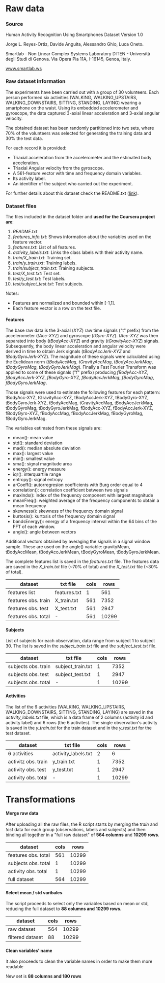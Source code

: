 # Raw data

### Source
Human Activity Recognition Using Smartphones Dataset
Version 1.0

Jorge L. Reyes-Ortiz, Davide Anguita, Alessandro Ghio, Luca Oneto.

Smartlab - Non Linear Complex Systems Laboratory
DITEN - Università degli Studi di Genova.
Via Opera Pia 11A, I-16145, Genoa, Italy.

www.smartlab.ws

### Raw dataset information

The experiments have been carried out with a group of 30 volunteers. Each person performed six activities (WALKING, WALKING_UPSTAIRS, WALKING_DOWNSTAIRS, SITTING, STANDING, LAYING) wearing a smartphone on the waist. Using its embedded accelerometer and gyroscope, the data captured 3-axial linear acceleration and 3-axial angular velocity.

The obtained dataset has been randomly partitioned into two sets, where 70% of the volunteers was selected for generating the training data and 30% the test data.

For each record it is provided:
- Triaxial acceleration from the accelerometer and the estimated body acceleration.
- Triaxial Angular velocity from the gyroscope. 
- A 561-feature vector with time and frequency domain variables. 
- Its activity label. 
- An identifier of the subject who carried out the experiment.

For further details about this dataset check the README.txt ([link](https://d396qusza40orc.cloudfront.net/getdata%2Fprojectfiles%2FUCI%20HAR%20Dataset.zip)).

### Dataset files

The files included in the dataset folder and **used for the Coursera project are**:
1. *README.txt*
2. *features_info.txt*: Shows information about the variables used on the feature vector.
3. *features.txt*: List of all features.
4. *activity_labels.txt*: Links the class labels with their activity name.
5. *train/X_train.txt*: Training set.
6. *train/y_train.txt*: Training labels.
7. *train/subject_train.txt*: Training subjects.
8. *test/X_test.txt*: Test set.
9. *test/y_test.txt*: Test labels.
10. *test/subject_test.txt*: Test subjects.

Notes: 
- Features are normalized and bounded within [-1,1].
- Each feature vector is a row on the text file.

#### Features

The base raw data is the 3-axial (*XYZ*) raw time signals ("t" prefix) from the accelerometer (*tAcc-XYZ*) and gyroscope (*tGyro-XYZ*). *tAcc-XYZ* was then separated into body (*tBodyAcc-XYZ*) and gravity (*tGravityAcc-XYZ*) signals. Subsequently, the body linear acceleration and angular velocity were derived in time to obtain Jerk signals (*tBodyAccJerk-XYZ* and *tBodyGyroJerk-XYZ*). The magnitude of these signals were calculated using the Euclidean norm (*tBodyAccMag*, *tGravityAccMag*, *tBodyAccJerkMag*, *tBodyGyroMag*, *tBodyGyroJerkMag*). Finally a Fast Fourier Transform was applied to some of these signals ("f" prefix) producing *fBodyAcc-XYZ*, *fBodyAccJerk-XYZ*, *fBodyGyro-XYZ*, *fBodyAccJerkMag*, *fBodyGyroMag*, *fBodyGyroJerkMag*. 

Those signals were used to estimate the following features for each pattern: tBodyAcc-XYZ, tGravityAcc-XYZ, tBodyAccJerk-XYZ, tBodyGyro-XYZ, tBodyGyroJerk-XYZ, tBodyAccMag, tGravityAccMag, tBodyAccJerkMag, tBodyGyroMag, tBodyGyroJerkMag, fBodyAcc-XYZ, fBodyAccJerk-XYZ,  fBodyGyro-XYZ, fBodyAccMag, fBodyAccJerkMag, fBodyGyroMag, fBodyGyroJerkMag.

The variables estimated from these signals are: 
- mean(): mean value
- std(): standard deviation
- mad(): median absolute deviation 
- max(): largest value
- min(): smallest value
- sma(): signal magnitude area
- energy(): energy measure 
- iqr(): interquartile range 
- entropy(): signal entropy
- arCoeff(): autorregresion coefficients with Burg order equal to 4
- correlation(): correlation coefficient between two signals
- maxInds(): index of the frequency component with largest magnitude
- meanFreq(): weighted average of the frequency components to obtain a mean frequency
- skewness(): skewness of the frequency domain signal 
- kurtosis(): kurtosis of the frequency domain signal 
- bandsEnergy(): energy of a frequency interval within the 64 bins of the FFT of each window.
- angle(): angle between vectors

Additional vectors obtained by averaging the signals in a signal window sample. These are used on the angle() variable: gravityMean,  tBodyAccMean, tBodyAccJerkMean, tBodyGyroMean, tBodyGyroJerkMean.

The complete features list is saved in the *features.txt* file. The features data are saved in the *X_train.txt* file (~70% of total) and the *X_test.txt* file (~30% of total).


dataset | txt file | cols | rows
--------|----------|----------|---------
features list|features.txt|1|561
features obs. train|X_train.txt|561|7352
features obs. test|X_test.txt|561|2947
features obs. total| - |561|10299


#### Subjects

List of subjects for each observation, data range from subject 1 to subject 30. The list is saved in the *subject_train.txt* file and the *subject_test.txt* file.

dataset | txt file | cols | rows 
--------|----------|------|-------
subjects obs. train|subject_train.txt|1|7352
subjects obs. test|subject_test.txt|1|2947
subjects obs. total| - |1|10299

#### Activities

The list of the 6 activities (WALKING, WALKING_UPSTAIRS, WALKING_DOWNSTAIRS, SITTING, STANDING, LAYING) are saved in the *activity_labels.txt* file, which is a data frame of 2 columns (activity id and activity label) and 6 rows (the 6 activites). The single observation's activity is saved in the *y_train.txt* for the train dataset and in the *y_test.txt* for the test dataset.

dataset | txt file | cols | rows 
--------|----------|------|-------
6 activities|activity_labels.txt|2|6
activitz obs. train|y_train.txt|1|7352
activity obs. test|y_test.txt|1|2947
activity obs. total|-|1|10299

# Transformations

#### Merge raw data

After uploading all the raw files, the R script starts by merging the *train* and *test* data for each group (observations, labels and subjects) and then binding all together in a "full raw dataset" of **564 columns** and **10299 rows**.

dataset | cols | rows
--------|------|-------
features obs. total|561|10299
subjects obs. total|1|10299
activity obs. total|1|10299
full dataset|564|10299

#### Select mean / std varibales

The script proceeds to select only the variables based on mean or std, reducing the full dataset to **88 columns and 10299 rows**.

dataset | cols | rows 
--------|------|------
raw dataset|564|10299
filtered dataset|88|10299

#### Clean variables' name

It also proceeds to clean the variable names in order to make them more readable 

New set is **88 columns and 180 rows**
